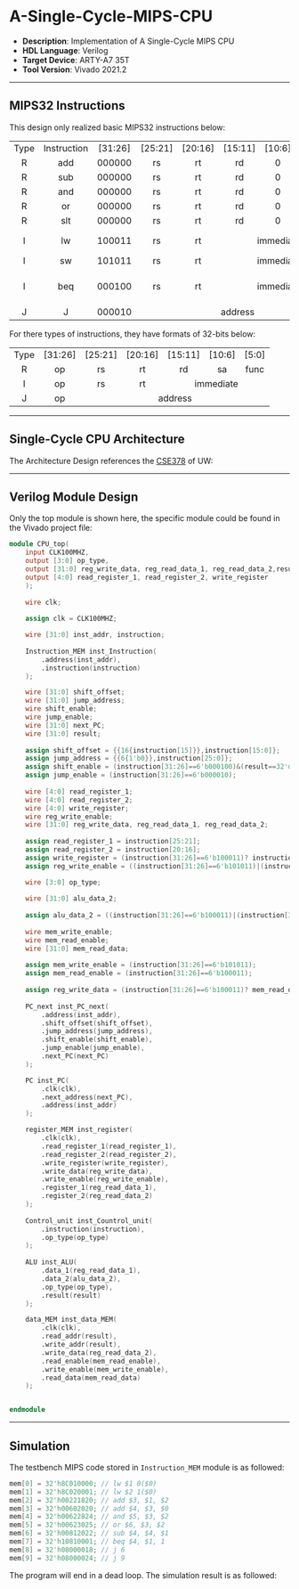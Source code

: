 # **A-Single-Cycle-MIPS-CPU**
* **Description**: Implementation of A Single-Cycle MIPS CPU  
* **HDL Language**: Verilog  
* **Target Device**: ARTY-A7 35T  
* **Tool Version**: Vivado 2021.2  
***  
## **MIPS32 Instructions**  
This design only realized basic MIPS32 instructions below:  
<table>
    <tr>
        <td align="center">Type</td>
        <td align="center">Instruction</td>
        <td align="center">[31:26]</td>
        <td align="center">[25:21]</td>
        <td align="center">[20:16]</td>
        <td align="center">[15:11]</td>
        <td align="center">[10:6]</td>
        <td align="center">[5:0]</td>
        <td align="center">Function</td>
    </tr>
    <tr>
        <td align="center">R</td>
        <td align="center">add</td>
        <td align="center">000000</td>
        <td align="center">rs</td>
        <td align="center">rt</td>
        <td align="center">rd</td>
        <td align="center">0</td>
        <td align="center">100000</td>
        <td align="center">rd = rs + rt</td>
    </tr>
    <tr>
        <td align="center">R</td>
        <td align="center">sub</td>
        <td align="center">000000</td>
        <td align="center">rs</td>
        <td align="center">rt</td>
        <td align="center">rd</td>
        <td align="center">0</td>
        <td align="center">100010</td>
        <td align="center">rd = rs - rt</td>
    </tr>
    <tr>
        <td align="center">R</td>
        <td align="center">and</td>
        <td align="center">000000</td>
        <td align="center">rs</td>
        <td align="center">rt</td>
        <td align="center">rd</td>
        <td align="center">0</td>
        <td align="center">100100</td>
        <td align="center">rd = rs &amp; rt</td>
    </tr>
    <tr>
        <td align="center">R</td>
        <td align="center">or</td>
        <td align="center">000000</td>
        <td align="center">rs</td>
        <td align="center">rt</td>
        <td align="center">rd</td>
        <td align="center">0</td>
        <td align="center">100101</td>
        <td align="center">rd = rs | rt</td>
    </tr>
    <tr>
        <td align="center">R</td>
        <td align="center">slt</td>
        <td align="center">000000</td>
        <td align="center">rs</td>
        <td align="center">rt</td>
        <td align="center">rd</td>
        <td align="center">0</td>
        <td align="center">101010</td>
        <td align="center">rd = rs &lt; rt? 1: 0</td>
    </tr>
    <tr>
        <td align="center">I</td>
        <td align="center">lw</td>
        <td align="center">100011</td>
        <td align="center">rs</td>
        <td align="center">rt</td>
        <td align="center"  colspan="3">immediate</td>
        <td align="center">rt = mem(rs + imm)</td>
    </tr>
    <tr>
        <td align="center">I</td>
        <td align="center">sw</td>
        <td align="center">101011</td>
        <td align="center">rs</td>
        <td align="center">rt</td>
        <td align="center"  colspan="3">immediate</td>
        <td align="center">mem(rs+imm)=rt</td>
    </tr>
    <tr>
        <td align="center">I</td>
        <td align="center">beq</td>
        <td align="center">000100</td>
        <td align="center">rs</td>
        <td align="center">rt</td>
        <td align="center"  colspan="3">immediate</td>
        <td align="center">PC=rs==rt? PC+4+imm*4: PC+4</td>
    </tr>
    <tr>
        <td align="center">J</td>
        <td align="center">J</td>
        <td align="center">000010</td>
        <td align="center" colspan="5">address</td>
        <td align="center">PC=address</td>
    </tr>
</table>  
For there types of instructions, they have formats of 32-bits below:  
<table>
    <tr>
        <td align="center">Type</td>
        <td align="center">[31:26]</td>
        <td align="center">[25:21]</td>
        <td align="center">[20:16]</td>
        <td align="center">[15:11]</td>
        <td align="center">[10:6]</td>
        <td align="center">[5:0]</td>
    </tr>
    <tr>
        <td align="center">R</td>
        <td align="center">op</td>
        <td align="center">rs</td>
        <td align="center">rt</td>
        <td align="center">rd</td>
        <td align="center">sa</td>
        <td align="center">func</td>
    </tr>
    <tr>
        <td align="center">I</td>
        <td align="center">op</td>
        <td align="center">rs</td>
        <td align="center">rt</td>
        <td align="center"  colspan="3">immediate</td>
    </tr>
    <tr>
        <td align="center">J</td>
        <td align="center">op</td>
        <td align="center"  colspan="5">address</td>
    </tr>
</table>

***  
## **Single-Cycle CPU Architecture**  
The Architecture Design references the [CSE378](https://courses.cs.washington.edu/courses/cse378/) of UW:

***
## **Verilog Module Design**
Only the top module is shown here, the specific module could be found in the Vivado project file:
```verilog
module CPU_top(
	input CLK100MHZ,
	output [3:0] op_type,
	output [31:0] reg_write_data, reg_read_data_1, reg_read_data_2,result,inst_addr,mem_read_data,instruction,
	output [4:0] read_register_1, read_register_2, write_register
    );
    
    wire clk;
    
    assign clk = CLK100MHZ;

    wire [31:0] inst_addr, instruction;
    
    Instruction_MEM inst_Instruction(
        .address(inst_addr),
        .instruction(instruction)
    );

    wire [31:0] shift_offset;
    wire [31:0] jump_address;
    wire shift_enable;
    wire jump_enable;
    wire [31:0] next_PC;
    wire [31:0] result;
    
    assign shift_offset = {{16{instruction[15]}},instruction[15:0]};
    assign jump_address = {{6{1'b0}},instruction[25:0]};
    assign shift_enable = (instruction[31:26]==6'b000100)&(result==32'd1);
    assign jump_enable = (instruction[31:26]==6'b000010);
    
    wire [4:0] read_register_1;
    wire [4:0] read_register_2;
    wire [4:0] write_register;
    wire reg_write_enable;
    wire [31:0] reg_write_data, reg_read_data_1, reg_read_data_2;
	
    assign read_register_1 = instruction[25:21];
    assign read_register_2 = instruction[20:16];
    assign write_register = (instruction[31:26]==6'b100011)? instruction[20:16]: instruction[15:11];
    assign reg_write_enable = ((instruction[31:26]==6'b101011)|(instruction[31:26]==6'b000100)|(instruction[31:26]==6'b100000))? 1'b0: 1'b1;

	wire [3:0] op_type;
	
	wire [31:0] alu_data_2;
	
	assign alu_data_2 = ((instruction[31:26]==6'b100011)|(instruction[31:26]==6'b101011))? shift_offset: reg_read_data_2;
	
	wire mem_write_enable;
    wire mem_read_enable;
    wire [31:0] mem_read_data;
    
    assign mem_write_enable = (instruction[31:26]==6'b101011);
    assign mem_read_enable = (instruction[31:26]==6'b100011);
    
    assign reg_write_data = (instruction[31:26]==6'b100011)? mem_read_data: result;
    
    PC_next inst_PC_next(
        .address(inst_addr),
        .shift_offset(shift_offset),
        .jump_address(jump_address),
        .shift_enable(shift_enable),
        .jump_enable(jump_enable),
        .next_PC(next_PC)
    );

    PC inst_PC(
        .clk(clk),
        .next_address(next_PC),
        .address(inst_addr)
    );

    register_MEM inst_register(
        .clk(clk),
        .read_register_1(read_register_1),
        .read_register_2(read_register_2),
        .write_register(write_register),
        .write_data(reg_write_data),
        .write_enable(reg_write_enable),
        .register_1(reg_read_data_1),
        .register_2(reg_read_data_2)
    );
     
    Control_unit inst_Countrol_unit(
    	.instruction(instruction),
    	.op_type(op_type)
    );
	
    ALU inst_ALU(
        .data_1(reg_read_data_1),
        .data_2(alu_data_2),
        .op_type(op_type),
        .result(result)
    );

    data_MEM inst_data_MEM(
        .clk(clk),
        .read_addr(result),
        .write_addr(result),
        .write_data(reg_read_data_2),
        .read_enable(mem_read_enable),
        .write_enable(mem_write_enable),
        .read_data(mem_read_data)
    );


endmodule
```
***
## **Simulation**
The testbench MIPS code stored in `Instruction_MEM` module is as followed:
```verilog
mem[0] = 32'h8C010000; // lw $1 0($0)
mem[1] = 32'h8C020001; // lw $2 1($0)
mem[2] = 32'h00221820; // add $3, $1, $2
mem[3] = 32'h00602020; // add $4, $3, $0
mem[4] = 32'h00622824; // and $5, $3, $2
mem[5] = 32'h00623025; // or $6, $3, $2
mem[6] = 32'h00812022; // sub $4, $4, $1 
mem[7] = 32'h10810001; // beq $4, $1, 1
mem[8] = 32'h08000018; // j 6
mem[9] = 32'h08000024; // j 9
```
The program will end in a dead loop. The simulation result is as followed:  




